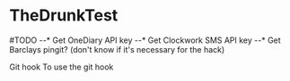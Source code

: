 TheDrunkTest
============

#TODO
--* Get OneDiary API key
--* Get Clockwork SMS API key
--* Get Barclays pingit? (don't know if it's necessary for the hack)

Git hook
	To use the git hook